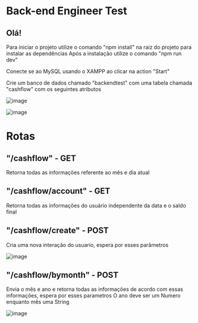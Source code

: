# Back-end Engineer Test

## Olá!

Para iniciar o projeto utilize o comando "npm install" na raiz do projeto para instalar as dependências 
Após a instalação utilize o comando "npm run dev"

Conecte se ao MySQL usando o XAMPP ao clicar na action "Start"

Crie um banco de dados chamado "backendtest" com uma tabela chamada "cashflow" com os seguintes atributos

![image](https://user-images.githubusercontent.com/102544229/236215532-15dff39e-3ba6-4107-a94c-d04580564e31.png)

![image](https://user-images.githubusercontent.com/102544229/236215617-dc8b0f0a-48de-4e85-9384-caf322c3181c.png)

# Rotas

## "/cashflow" - GET 
Retorna todas as informações referente ao mês e dia atual

## "/cashflow/account" - GET
Retorna todas as informações do usuário independente da data e o saldo final

## "/cashflow/create" - POST
Cria uma nova interação do usuario, espera por esses parâmetros 

![image](https://user-images.githubusercontent.com/102544229/236216852-502ac2d7-1cb3-4ee0-95a5-29027b7302d1.png)

## "/cashflow/bymonth" - POST
Envia o mês e ano e retorna todas as informações de acordo com essas informações, espera por esses parametros
O ano deve ser um Numero enquanto mês uma String

![image](https://user-images.githubusercontent.com/102544229/236217405-43903256-e4dc-449f-b2a6-5d013ee014e4.png)


